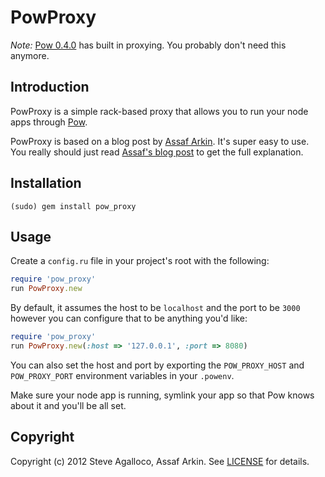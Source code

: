 # PowProxy


_Note:_ [Pow 0.4.0](http://pow.cx/manual#section_6) has built in proxying. You probably don't need this anymore.

## Introduction

PowProxy is a simple rack-based proxy that allows you to run your node apps through [Pow](http://pow.cx).

PowProxy is based on a blog post by [Assaf Arkin](/assaf). It's super easy to use. You really should just read [Assaf's blog post](http://labnotes.org/2011/08/09/using-pow-with-your-node-js-project/) to get the full explanation.

## Installation

    (sudo) gem install pow_proxy

## Usage

Create a `config.ru` file in your project's root with the following:

```ruby
require 'pow_proxy'
run PowProxy.new
```

By default, it assumes the host to be `localhost` and the port to be `3000` however you can configure that to be anything you'd like:

```ruby
require 'pow_proxy'
run PowProxy.new(:host => '127.0.0.1', :port => 8080)
```

You can also set the host and port by exporting the `POW_PROXY_HOST` and `POW_PROXY_PORT` environment variables in your `.powenv`.

Make sure your node app is running, symlink your app so that Pow knows about it and you'll be all set.

## Copyright

Copyright (c) 2012 Steve Agalloco, Assaf Arkin. See [LICENSE](https://github.com/spagalloco/pow_proxy/blob/master/LICENSE.md) for details.